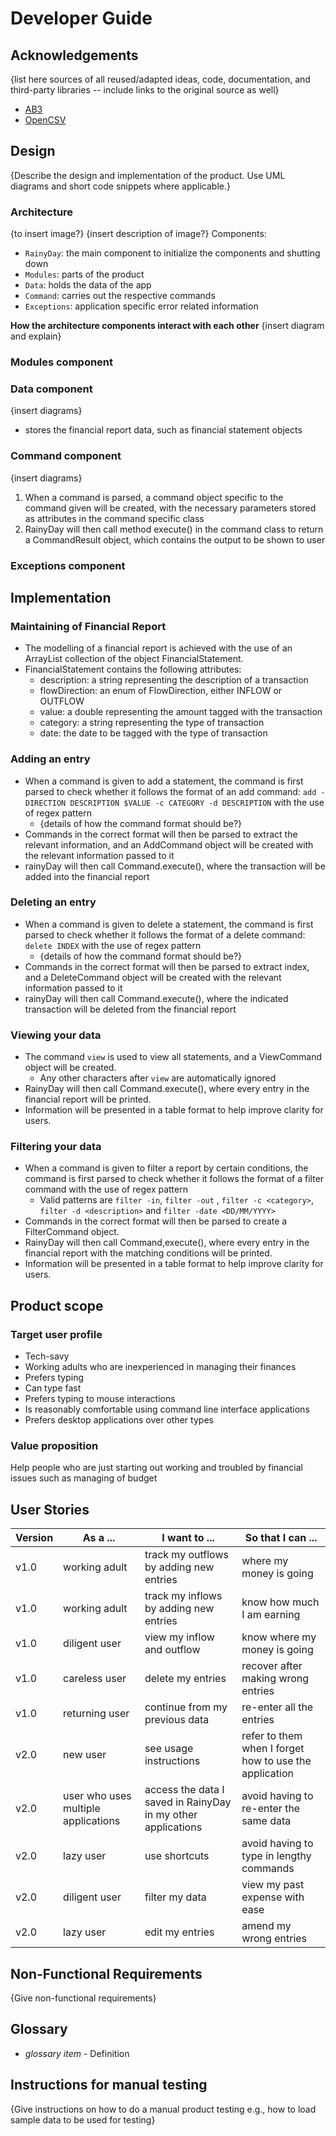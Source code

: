# Developer Guide

## Acknowledgements

{list here sources of all reused/adapted ideas, code, documentation, and third-party libraries -- include links to the
original source as well}

- [AB3](https://github.com/se-edu/addressbook-level3)
- [OpenCSV](https://opencsv.sourceforge.net/)

## Design

{Describe the design and implementation of the product. Use UML diagrams and short code snippets where applicable.}

### Architecture

{to insert image?}
{insert description of image?}
Components:

- `RainyDay`: the main component to initialize the components and shutting down
- `Modules`: parts of the product
- `Data`: holds the data of the app
- `Command`: carries out the respective commands
- `Exceptions`: application specific error related information

**How the architecture components interact with each other**
{insert diagram and explain}

### Modules component

### Data component

{insert diagrams}

- stores the financial report data, such as financial statement objects

### Command component

{insert diagrams}

1. When a command is parsed, a command object specific to the command given will be created, with the necessary
   parameters stored as attributes in the command specific class
2. RainyDay will then call method execute() in the command class to return a CommandResult object, which contains
   the output to be shown to user

### Exceptions component

## Implementation

### Maintaining of Financial Report

- The modelling of a financial report is achieved with the use of an ArrayList collection of the object
  FinancialStatement.
- FinancialStatement contains the following attributes:
    - description: a string representing the description of a transaction
    - flowDirection: an enum of FlowDirection, either INFLOW or OUTFLOW
    - value: a double representing the amount tagged with the transaction
    - category: a string representing the type of transaction
    - date: the date to be tagged with the type of transaction

### Adding an entry

- When a command is given to add a statement, the command is first parsed to check whether it follows the format of an
  add command: `add -DIRECTION DESCRIPTION $VALUE -c CATEGORY -d DESCRIPTION` with the use of regex pattern
    - {details of how the command format should be?}
- Commands in the correct format will then be parsed to extract the relevant information, and an AddCommand object will
  be created with the relevant information passed to it
- rainyDay will then call Command.execute(), where the transaction will be added into the financial report

### Deleting an entry

- When a command is given to delete a statement, the command is first parsed to check whether it follows the format of a
  delete command: `delete INDEX` with the use of regex pattern
    - {details of how the command format should be?}
- Commands in the correct format will then be parsed to extract index, and a DeleteCommand object will
  be created with the relevant information passed to it
- rainyDay will then call Command.execute(), where the indicated transaction will be deleted from the financial report

### Viewing your data

- The command `view` is used to view all statements, and a ViewCommand object will be created.
  - Any other characters after `view` are automatically ignored
- RainyDay will then call Command.execute(), where every entry in the financial report will be printed.
- Information will be presented in a table format to help improve clarity for users.

### Filtering your data
 - When a command is given to filter a report by certain conditions, the command is first parsed to check whether it 
   follows the format of a filter command with the use of regex pattern
   - Valid patterns are `filter -in`, `filter -out` , `filter -c <category>`,
    `filter -d <description>` and `filter -date <DD/MM/YYYY>`
 - Commands in the correct format will then be parsed to create a FilterCommand object.
 - RainyDay will then call Command,execute(), where every entry in the financial report with the matching 
   conditions will be printed.
 - Information will be presented in a table format to help improve clarity for users.

## Product scope

### Target user profile

- Tech-savy
- Working adults who are inexperienced in managing their finances
- Prefers typing
- Can type fast
- Prefers typing to mouse interactions
- Is reasonably comfortable using command line interface applications
- Prefers desktop applications over other types

### Value proposition

Help people who are just starting out working and troubled by financial issues such as managing of budget

## User Stories

| Version | As a ...                            | I want to ...                                                | So that I can ...                                      |
|---------|-------------------------------------|--------------------------------------------------------------|--------------------------------------------------------|
| v1.0    | working adult                       | track my outflows by adding new entries                      | where my money is going                                |
| v1.0    | working adult                       | track my inflows by adding new entries                       | know how much I am earning                             |
| v1.0    | diligent user                       | view my inflow and outflow                                   | know where my money is going                           |
| v1.0    | careless user                       | delete my entries                                            | recover after making wrong entries                     |
| v1.0    | returning user                      | continue from my previous data                               | re-enter all the entries                               |
| v2.0    | new user                            | see usage instructions                                       | refer to them when I forget how to use the application |
| v2.0    | user who uses multiple applications | access the data I saved in RainyDay in my other applications | avoid having to re-enter the same data                 |
| v2.0    | lazy user                           | use shortcuts                                                | avoid having to type in lengthy commands               |
| v2.0    | diligent user                       | filter my data                                               | view my past expense with ease                         |
| v2.0    | lazy user                           | edit my entries                                              | amend my wrong entries                                 |

## Non-Functional Requirements

{Give non-functional requirements}

## Glossary

* *glossary item* - Definition

## Instructions for manual testing

{Give instructions on how to do a manual product testing e.g., how to load sample data to be used for testing}
